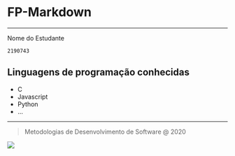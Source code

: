 # FP-Markdown
___

Nome do Estudante

`2190743`

## Linguagens de programação conhecidas

+ C
+ Javascript
+ Python
+ ...
___

>Metodologias de Desenvolvimento de Software @ 2020

![](https://eduportugal.eu/wp-content/uploads/2017/08/eduportugal_ipleiria_n.jpg)
